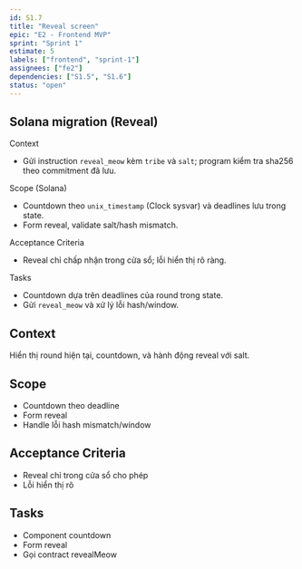 ```yaml
---
id: S1.7
title: "Reveal screen"
epic: "E2 - Frontend MVP"
sprint: "Sprint 1"
estimate: 5
labels: ["frontend", "sprint-1"]
assignees: ["fe2"]
dependencies: ["S1.5", "S1.6"]
status: "open"
---
```


## Solana migration (Reveal)

Context
- Gửi instruction `reveal_meow` kèm `tribe` và `salt`; program kiểm tra sha256 theo commitment đã lưu.

Scope (Solana)
- Countdown theo `unix_timestamp` (Clock sysvar) và deadlines lưu trong state.
- Form reveal, validate salt/hash mismatch.

Acceptance Criteria
- Reveal chỉ chấp nhận trong cửa sổ; lỗi hiển thị rõ ràng.

Tasks
- Countdown dựa trên deadlines của round trong state.
- Gửi `reveal_meow` và xử lý lỗi hash/window.

## Context
Hiển thị round hiện tại, countdown, và hành động reveal với salt.

## Scope
- Countdown theo deadline
- Form reveal
- Handle lỗi hash mismatch/window

## Acceptance Criteria
- Reveal chỉ trong cửa sổ cho phép
- Lỗi hiển thị rõ

## Tasks
- Component countdown
- Form reveal
- Gọi contract revealMeow

